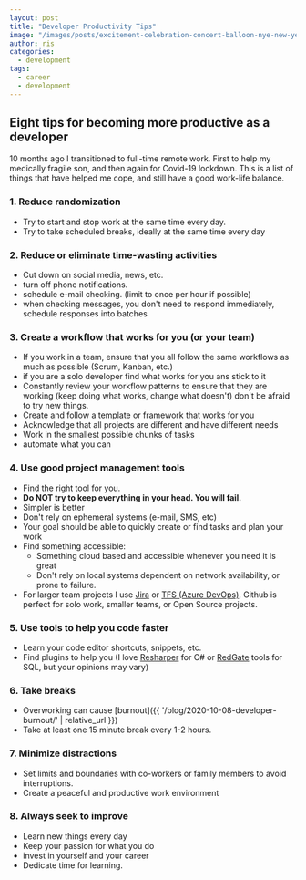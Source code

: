 ```yaml
---
layout: post
title: "Developer Productivity Tips"
image: "/images/posts/excitement-celebration-concert-balloon-nye-new-years-eve_t20_rO0mXZ"
author: ris
categories:
  - development
tags:
  - career
  - development
---
```


## Eight tips for becoming more productive as a developer

10 months ago I transitioned to full-time remote work.  First to help my medically fragile son, and then again for Covid-19 lockdown.  This is a list of things that have helped me cope, and still have a good work-life balance.

### 1. Reduce randomization

* Try to start and stop work at the same time every day.
* Try to take scheduled breaks, ideally at the same time every day

### 2. Reduce or eliminate time-wasting activities

* Cut down on social media, news, etc.
* turn off phone notifications.
* schedule e-mail checking. (limit to once per hour if possible)
* when checking messages, you don't need to respond immediately, schedule responses into batches

### 3. Create a workflow that works for you (or your team)

* If you work in a team, ensure that you all follow the same workflows as much as possible (Scrum, Kanban, etc.)
* if you are a solo developer find what works for you ans stick to it
* Constantly review your workflow patterns to ensure that they are working (keep doing what works, change what doesn't)  don't be afraid to try new things.
* Create and follow a template or framework that works for you
* Acknowledge that all projects are different and have different needs
* Work in the smallest possible chunks of tasks
* automate what you can

### 4. Use good project management tools

* Find the right tool for you.
* **Do NOT try to keep everything in your head.  You will fail.**
* Simpler is better
* Don't rely on ephemeral systems (e-mail, SMS, etc)
* Your goal should be able to quickly create or find tasks and plan your work
* Find something accessible:
  * Something cloud based and accessible whenever you need it is great
  * Don't rely on local systems dependent on network availability, or prone to failure.
* For larger team projects I use [Jira](https://www.atlassian.com/software/jira) or [TFS (Azure DevOps)](https://azure.microsoft.com/en-us/services/devops/server/).  Github is perfect for solo work, smaller teams, or Open Source projects.

### 5. Use tools to help you code faster

* Learn your code editor shortcuts, snippets, etc.
* Find plugins to help you (I love [Resharper](https://www.jetbrains.com/dotnet/) for C# or [RedGate](https://www.red-gate.com/products/sql-development/sql-toolbelt/) tools for SQL, but your opinions may vary)

### 6. Take breaks

* Overworking can cause [burnout]({{ '/blog/2020-10-08-developer-burnout/' | relative_url }})
* Take at least one 15 minute break every 1-2 hours.

### 7. Minimize distractions

* Set limits and boundaries with co-workers or family members to avoid interruptions.
* Create a peaceful and productive work environment

### 8. Always seek to improve

* Learn new things every day
* Keep your passion for what you do
* invest in yourself and your career
* Dedicate time for learning.
